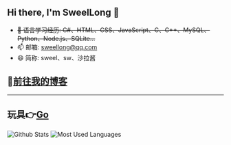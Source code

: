 ## Hi there, I'm SweelLong 👋
- ~~🌱 语言学习经历: C#、HTML、CSS、JavaScript、C、C++、MySQL、Python、Node.js、SQLite...~~
- 📫 邮箱: sweellong@qq.com
- 😄 简称: sweel、sw、沙拉酱
## 📢[前往我的博客](https://sweellong.github.io)
---
## 玩具👉[Go](https://github.com/SweelLong?tab=repositories)
![Github Stats](https://github-readme-stats.vercel.app/api?username=SweelLong&show_icons=true&theme=material-palenight)
![Most Used Languages](https://github-readme-stats.vercel.app/api/top-langs/?username=SweelLong&theme=material-palenight&layout=compact&langs_count=6&size_weight=0.5&count_weight=0.5)
